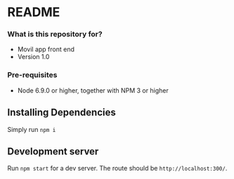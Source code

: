 # README #


### What is this repository for? ###


* Movil app front end
* Version 1.0

### Pre-requisites ###

* Node 6.9.0 or higher, together with NPM 3 or higher

## Installing Dependencies
Simply run `npm i`

## Development server

Run `npm start` for a dev server. The route should be `http://localhost:300/`.
